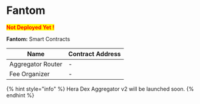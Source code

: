 # Fantom

<mark style="color:red;">**Not Deployed Yet !**</mark>

**Fantom:** Smart Contracts

| Name              | Contract Address |
| ----------------- | ---------------- |
| Aggregator Router | -                |
| Fee Organizer     | -                |

{% hint style="info" %}
Hera Dex Aggregator v2 will be launched soon.
{% endhint %}
